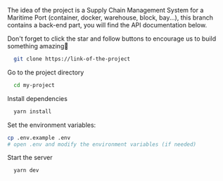 The idea of the project is a Supply Chain Management System for a Maritime Port (container, docker, warehouse, block, bay...), this branch contains a back-end part, you will find the API documentation below.

Don't forget to click the star and follow buttons to encourage us to build something amazing🌟

```bash
  git clone https://link-of-the-project
```

Go to the project directory

```bash
  cd my-project
```

Install dependencies

```bash
  yarn install
```

Set the environment variables:

```bash
cp .env.example .env
# open .env and modify the environment variables (if needed)
```

Start the server

```bash
  yarn dev

```
